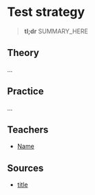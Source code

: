 # Test strategy

> **tl;dr** SUMMARY_HERE

## Theory

…

## Practice

…

## Teachers

- [Name](#link)

## Sources

- [title](#link)
